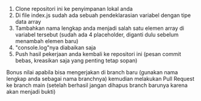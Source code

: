 1. Clone repositori ini ke penyimpanan lokal anda
2. Di file index.js sudah ada sebuah pendeklarasian variabel dengan tipe data array
3. Tambahkan nama lengkap anda menjadi salah satu elemen array di variabel tersebut (sudah ada 4 placeholder, diganti dulu sebelum menambah elemen baru)
4. "console.log"nya diabaikan saja
5. Push hasil pekerjaan anda kembali ke repositori ini (pesan commit bebas, kreasikan saja yang penting tetap sopan)

Bonus nilai apabila bisa mengerjakan di branch baru (gunakan nama lengkap anda sebagai nama branchnya) kemudian melakukan Pull Request ke branch main (setelah berhasil jangan dihapus branch barunya karena akan menjadi bukti)
